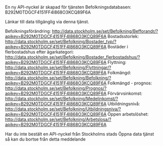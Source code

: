 En ny API-nyckel är skapad för tjänsten Befolkningsdatabasen: B292M0TDGCF4151FF4I868O3KCQ89F6A


Länkar till data tillgänglig via denna tjänst.

Befolkningsförändring:
  http://data.stockholm.se/set/Befolkning/Befforandr/?apikey=B292M0TDGCF4151FF4I868O3KCQ89F6A
Bostadsstorlek:
  http://data.stockholm.se/set/Befolkning/Bostader_typ/?apikey=B292M0TDGCF4151FF4I868O3KCQ89F6A
Bostäder i flerbostadshus efter ägarkategori:
  http://data.stockholm.se/set/Befolkning/Bostader_flerbostadshus/?apikey=B292M0TDGCF4151FF4I868O3KCQ89F6A
Flyttning:
  http://data.stockholm.se/set/Befolkning/Flyttningar/?apikey=B292M0TDGCF4151FF4I868O3KCQ89F6A
Folkmängd:
  http://data.stockholm.se/set/Befolkning/Befolkning/?apikey=B292M0TDGCF4151FF4I868O3KCQ89F6A
Folkmängd - prognos:
  http://data.stockholm.se/set/Befolkning/Prognos/?apikey=B292M0TDGCF4151FF4I868O3KCQ89F6A
Förvärvsinkomst:
  http://data.stockholm.se/set/Befolkning/Medelinkomst/?apikey=B292M0TDGCF4151FF4I868O3KCQ89F6A
Utbildningsnivå:
  http://data.stockholm.se/set/Befolkning/Utbildningsniva/?apikey=B292M0TDGCF4151FF4I868O3KCQ89F6A
Öppen arbetslöshet:
  http://data.stockholm.se/set/Befolkning/Arbetslosa/?apikey=B292M0TDGCF4151FF4I868O3KCQ89F6A


Har du inte bestält en API-nyckel från Stockholms stads Öppna data tjänst så kan du bortse från detta meddelande